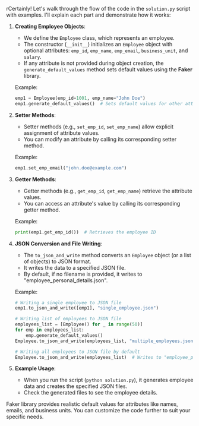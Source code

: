 rCertainly! Let's walk through the flow of the code in the `solution.py` script with examples. I'll explain each part and demonstrate how it works:

1. **Creating Employee Objects**:

   - We define the `Employee` class, which represents an employee.
   - The constructor (`__init__`) initializes an `Employee` object with optional attributes: `emp_id`, `emp_name`, `emp_email`, `business_unit`, and `salary`.
   - If any attribute is not provided during object creation, the `generate_default_values` method sets default values using the **Faker** library.

   Example:

   ```python
   emp1 = Employee(emp_id=1001, emp_name="John Doe")
   emp1.generate_default_values()  # Sets default values for other attributes
   ```
2. **Setter Methods**:

   - Setter methods (e.g., `set_emp_id`, `set_emp_name`) allow explicit assignment of attribute values.
   - You can modify an attribute by calling its corresponding setter method.

   Example:

   ```python
   emp1.set_emp_email("john.doe@example.com")
   ```
3. **Getter Methods**:

   - Getter methods (e.g., `get_emp_id`, `get_emp_name`) retrieve the attribute values.
   - You can access an attribute's value by calling its corresponding getter method.

   Example:

   ```python
   print(emp1.get_emp_id())  # Retrieves the employee ID
   ```
4. **JSON Conversion and File Writing**:

   - The `to_json_and_write` method converts an `Employee` object (or a list of objects) to JSON format.
   - It writes the data to a specified JSON file.
   - By default, if no filename is provided, it writes to "employee_personal_details.json".

   Example:

   ```python
   # Writing a single employee to JSON file
   emp1.to_json_and_write([emp1], "single_employee.json")

   # Writing list of employees to JSON file
   employees_list = [Employee() for _ in range(50)]
   for emp in employees_list:
       emp.generate_default_values()
   Employee.to_json_and_write(employees_list, "multiple_employees.json")

   # Writing all employees to JSON file by default
   Employee.to_json_and_write(employees_list)  # Writes to "employee_personal_details.json"
   ```
5. **Example Usage**:

   - When you run the script (`python solution.py`), it generates employee data and creates the specified JSON files.
   - Check the generated files to see the employee details.

Faker library provides realistic default values for attributes like names, emails, and business units. You can customize the code further to suit your specific needs.
